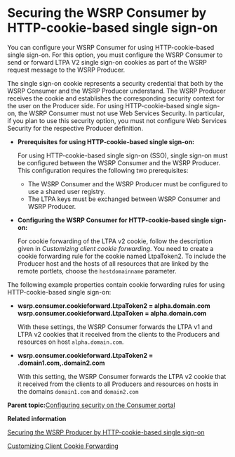 # Securing the WSRP Consumer by HTTP-cookie-based single sign-on

You can configure your WSRP Consumer for using HTTP-cookie-based single sign-on. For this option, you must configure the WSRP Consumer to send or forward LTPA V2 single sign-on cookies as part of the WSRP request message to the WSRP Producer.

The single sign-on cookie represents a security credential that both by the WSRP Consumer and the WSRP Producer understand. The WSRP Producer receives the cookie and establishes the corresponding security context for the user on the Producer side. For using HTTP-cookie-based single sign-on, the WSRP Consumer must not use Web Services Security. In particular, if you plan to use this security option, you must not configure Web Services Security for the respective Producer definition.

-   **Prerequisites for using HTTP-cookie-based single sign-on:**

    For using HTTP-cookie-based single sign-on \(SSO\), single sign-on must be configured between the WSRP Consumer and the WSRP Producer. This configuration requires the following two prerequisites:

    -   The WSRP Consumer and the WSRP Producer must be configured to use a shared user registry.
    -   The LTPA keys must be exchanged between WSRP Consumer and WSRP Producer.
-   **Configuring the WSRP Consumer for HTTP-cookie-based single sign-on:**

    For cookie forwarding of the LTPA v2 cookie, follow the description given in *Customizing client cookie forwarding*. You need to create a cookie forwarding rule for the cookie named LtpaToken2. To include the Producer host and the hosts of all resources that are linked by the remote portlets, choose the `hostdomainname` parameter.


The following example properties contain cookie forwarding rules for using HTTP-cookie-based single sign-on:

-   **wsrp.consumer.cookieforward.LtpaToken2 = alpha.domain.com wsrp.consumer.cookieforward.LtpaToken = alpha.domain.com**

    With these settings, the WSRP Consumer forwards the LTPA v1 and LTPA v2 cookies that it received from the clients to the Producers and resources on host `alpha.domain.com`.

-   **wsrp.consumer.cookieforward.LtpaToken2 = .domain1.com,.domain2.com**

    With this setting, the WSRP Consumer forwards the LTPA v2 cookie that it received from the clients to all Producers and resources on hosts in the domains `domain1.com` and `domain2.com`


**Parent topic:**[Configuring security on the Consumer portal](../admin-system/wsrpt_cons_prep_sec.md)

**Related information**  


[Securing the WSRP Producer by HTTP-cookie-based single sign-on](../admin-system/wsrpt_prod_sec_ws_http_cb_sso.md)

[Customizing Client Cookie Forwarding](../admin-system/wsrpc_clnt_cook_frwrd.md)

